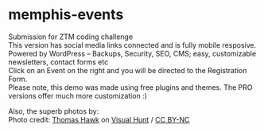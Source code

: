 # memphis-events  
Submission for ZTM coding challenge  
This version has social media links connected and is fully mobile resposive.
Powered by WordPress – Backups, Security, SEO, CMS; easy, customizable newsletters, contact forms etc  
Click on an Event on the right and you will be directed to the Registration Form.  
Please note, this demo was made using free plugins and themes. The PRO versions offer much more customization :)
  
Also, the superb photos by:  
Photo credit: <a href="https://visualhunt.com/author/42b04a">Thomas Hawk</a> on <a href="https://visualhunt.com/re/cf3632">Visual Hunt</a> / <a href="http://creativecommons.org/licenses/by-nc/2.0/"> CC BY-NC</a>
